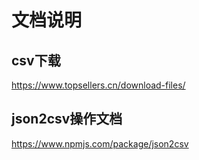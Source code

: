 # 文档说明
## csv下载
https://www.topsellers.cn/download-files/

## json2csv操作文档
https://www.npmjs.com/package/json2csv
